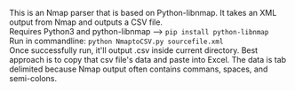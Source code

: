 This is an Nmap parser that is based on Python-libnmap. It takes an XML output from Nmap and outputs a CSV file. <br>
Requires Python3 and python-libnmap  --> `pip install python-libnmap` <br>
Run in commandline: `python NmaptoCSV.py sourcefile.xml` <br>
Once successfully run, it'll output <sourcefilename>.csv inside current directory. Best approach is to copy that csv file's data and paste into Excel. The data is tab delimited because Nmap output often contains commans, spaces, and semi-colons. 
